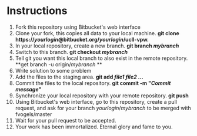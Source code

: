 # Instructions
1. Fork this repository using Bitbucket's web interface
2. Clone your fork, this copies all data to your local machine. **git clone https://*yourlogin*@bitbucket.org/*yourlogin*/ucll-vpw.**
3. In your local repository, create a new branch. **git branch *mybranch***
4. Switch to this branch. **git checkout *mybranch***
5. Tell git you want this local branch to also exist in the remote repository. **get branch -u origin/*mybranch* **
6. Write solution to some problem
7. Add the files to the staging area. **git add *file1* *file2* ...**
8. Commit the files to the local repository. **git commit -m "*Commit message*"**
9. Synchronize your local repository with your remote repository. **git push**
10. Using Bitbucket's web interface, go to this repository, create a pull request, and ask for your branch *yourlogin*/*mybranch* to be merged with fvogels/master
11. Wait for your pull request to be accepted.
12. Your work has been immortalized. Eternal glory and fame to you.
